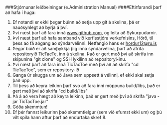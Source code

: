 ###Stjórnunar leiðbeiningar (e.Administration Manual)
####Eftirfarandi þarf að hafa í huga:

1. Ef notandi er ekki þegar búinn að setja upp git á skelina, þá er nauðsynlegt að byrja á því.
2. Því næst þarf að fara inná www.github.com, og leita að Sykurpudarnir.
3. Því næst þarf að hafa samband við kerfisstjóra verkefnisins, Hörð, til þess að fá aðgang að sýndarvélinni. Netfangið hans er hordur12@ru.is
4. Þegar búið er að samþykkja þig inná sýndarvélina, þarf að afrita repositoryið TicTacTe, inn á skelina. Það er gert með því að skrifa inn skipunina "git clone" og SSH lykilinn að repositoryi-inu.
5. Því næst þarf að fara inná TicTacToe með því að að skrifa "cd TicTacToe", sem er repository-ið
6. Ganga úr skugga um að Java sem uppsett á vélinni, ef ekki skal setja það upp.
7. Til þess að keyra leikinn þarf svo að fara inní möppuna build/libs, það er gert með því að skrifa "cd build/libs"
8. Þá á að vera hægt að keyra leikinn, það er gert með því að skrifa "java -jar TicTacToe.jar"
9. Góða skemmtun!
10. Ef þér fannst leikurinn það skemmtielgur (sem við efumst ekki um) og þú vilt spila hann aftur þarf að endurtaka skref 8.

